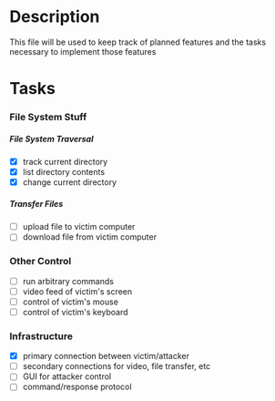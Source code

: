 # Description
This file will be used to keep track of planned features and the tasks necessary to implement those features

# Tasks
### File System Stuff
##### File System Traversal
- [X] track current directory
- [X] list directory contents
- [X] change current directory
##### Transfer Files
- [ ] upload file to victim computer
- [ ] download file from victim computer
### Other Control
- [ ] run arbitrary commands
- [ ] video feed of victim's screen
- [ ] control of victim's mouse
- [ ] control of victim's keyboard
### Infrastructure
- [X] primary connection between victim/attacker
- [ ] secondary connections for video, file transfer, etc
- [ ] GUI for attacker control
- [ ] command/response protocol
